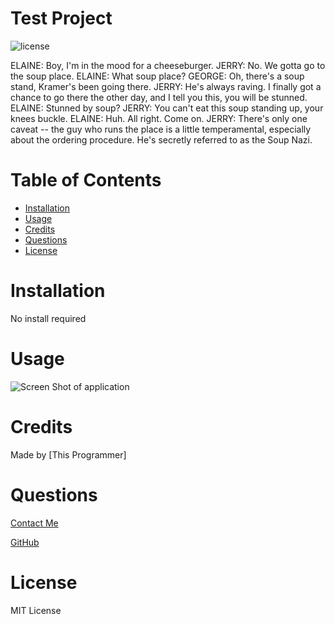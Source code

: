 # Test Project
    
![license](https://img.shields.io/badge/License-MIT-blue)

ELAINE: Boy, I'm in the mood for a cheeseburger. JERRY: No. We gotta go to the soup place. ELAINE: What soup place? GEORGE: Oh, there's a soup stand, Kramer's been going there. JERRY: He's always raving. I finally got a chance to go there the other day, and I tell you this, you will be stunned. ELAINE: Stunned by soup? JERRY: You can't eat this soup standing up, your knees buckle. ELAINE: Huh. All right. Come on. JERRY: There's only one caveat -- the guy who runs the place is a little temperamental, especially about the ordering procedure. He's secretly referred to as the Soup Nazi.



# Table of Contents
    
* [Installation](#installation)
* [Usage](#usage)
* [Credits](#credits)
* [Questions](#questions)
* [License](#license)





# Installation

No install required

# Usage 

![Screen Shot of application](./assets/images/ScreenShot.jpg)

# Credits

Made by [This Programmer]

# Questions

[Contact Me](noemail@noneatall.com)

[GitHub](https://github.com/githubuser)

# License
    
MIT License
    

